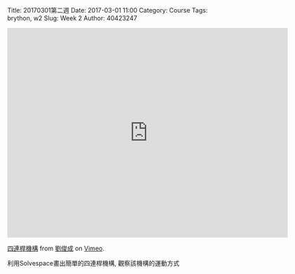 Title: 20170301第二週
Date: 2017-03-01 11:00
Category: Course
Tags: brython, w2
Slug: Week 2
Author: 40423247

<iframe src="https://player.vimeo.com/video/210482889" width="640" height="480" frameborder="0" webkitallowfullscreen mozallowfullscreen allowfullscreen></iframe>

<p><a href="https://vimeo.com/210482889">四連桿機構</a> from <a href="https://vimeo.com/user61278816">劉俊成</a> on <a href="https://vimeo.com">Vimeo</a>.</p>

<p>利用Solvespace畫出簡單的四連桿機構, 觀察該機構的運動方式</p>
